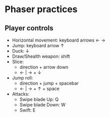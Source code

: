# Phaser practices

## Player controls

- Horizontal movement: keyboard arrows ← →
- Jump: keyboard arrow ↑
- Duck: ↓
- Draw/Shealth weapon: shift
- Slice:
  - direction + arrow down
  - ← | → + ↓
- Jump roll:
  - direction + jump + spacebar
  - ← | → + ↑ + space
- Attacks:
  - Swipe blade Up: Q
  - Swipe blade Down: W
  - Swift: E
